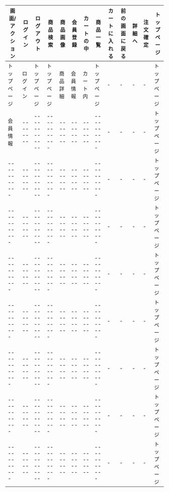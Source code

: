 |画面/アクション|ログイン|ログアウト|商品検索|商品画像|会員登録|カートの中|商品一覧|カートに入れる|前の画面に戻る|詳細へ|注文確定|トップページ|
|--------------|--------|---------|--------|--------|--------|----------|-------|--------------|-------------|------|--------|------------|
|トップページ|ログイン|トップページ|トップページ|商品詳細|会員情報|カート内|トップページ|-|-|-|-|トップページ|
|会員情報|--------|------------|-----------|--------|--------|--------|-----------|-|-|-|-|トップページ|
|-----------|--------|------------|-----------|--------|--------|--------|-----------|-|-|-|-|トップページ|
|-----------|--------|------------|-----------|--------|--------|--------|-----------|-|-|-|-|トップページ|
|-----------|--------|------------|-----------|--------|--------|--------|-----------|-|-|-|-|トップページ|
|-----------|--------|------------|-----------|--------|--------|--------|-----------|-|-|-|-|トップページ|
|-----------|--------|------------|-----------|--------|--------|--------|-----------|-|-|-|-|トップページ|
|-----------|--------|------------|-----------|--------|--------|--------|-----------|-|-|-|-|トップページ|
|-----------|--------|------------|-----------|--------|--------|--------|-----------|-|-|-|-|トップページ|

